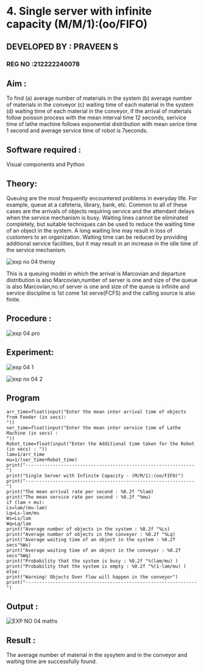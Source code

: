 # 4. Single server with infinite capacity (M/M/1):(oo/FIFO)

## DEVELOPED BY : PRAVEEN S

### REG NO :212222240078

## Aim :
To find (a) average number of materials in the system (b) average number of materials in the conveyor (c) waiting time of each material in the system (d) waiting time of each material in the conveyor, if the arrival  of materials follow poisson process with the mean interval time 12 seconds, serivice time of lathe machine follows exponential distribution with mean serice time 1 second and average service time of robot is 7seconds.

## Software required :
Visual components and Python

## Theory:
Queuing are the most frequently encountered problems in everyday life. For example, queue at a cafeteria, library, bank, etc. Common to all of these cases are the arrivals of objects requiring service and the attendant delays when the service mechanism is busy. Waiting lines cannot be eliminated completely, but suitable techniques can be used to reduce the waiting time of an object in the system. A long waiting line may result in loss of customers to an organization. Waiting time can be reduced by providing additional service facilities, but it may result in an increase in the idle time of the service mechanism.

![exp no 04 theroy](https://github.com/DINESH18032004/Single-server-infinite-capacity---Markov-Model/assets/119477784/c6fa3bf5-5939-47ea-a5e6-3d6f534e1041)


This is a queuing model in which the arrival is Marcovian and departure distribution is also Marcovian,number of server is one and size of the queue is also Marcovian,no.of server is one and size of the queue is infinite and service discipline is 1st come 1st serve(FCFS) and the calling source is also finite.

## Procedure :

![exp 04 pro](https://github.com/DINESH18032004/Single-server-infinite-capacity---Markov-Model/assets/119477784/673c4e85-4d02-44a2-bc55-3f739c4d5cca)


## Experiment:

![exp 04 1](https://github.com/DINESH18032004/Single-server-infinite-capacity---Markov-Model/assets/119477784/268b7c90-6e0d-4647-a6e0-8179a059e238)


 ![exp no 04 2](https://github.com/DINESH18032004/Single-server-infinite-capacity---Markov-Model/assets/119477784/f09587b4-14df-4767-a661-6dd0fd9637d2)

## Program
```
arr_time=float(input("Enter the mean inter arrival time of objects from Feeder (in secs):
"))
ser_time=float(input("Enter the mean inter service time of Lathe Machine (in secs) :
"))
Robot_time=float(input("Enter the Additional time taken for the Robot (in secs) : "))
lam=1/arr_time
mu=1/(ser_time+Robot_time)
print("--------------------------------------------------------------")
print("Single Server with Infinite Capacity - (M/M/1):(oo/FIFO)")
print("--------------------------------------------------------------")
print("The mean arrival rate per second : %0.2f "%lam)
print("The mean service rate per second : %0.2f "%mu)
if (lam < mu):
Ls=lam/(mu-lam)
Lq=Ls-lam/mu
Ws=Ls/lam
Wq=Lq/lam
print("Average number of objects in the system : %0.2f "%Ls)
print("Average number of objects in the conveyor : %0.2f "%Lq)
print("Average waiting time of an object in the system : %0.2f secs"%Ws)
print("Average waiting time of an object in the conveyor : %0.2f secs"%Wq)
print("Probability that the system is busy : %0.2f "%(lam/mu) )
print("Probability that the system is empty : %0.2f "%(1-lam/mu) )
else:
print("Warning! Objects Over flow will happen in the conveyor")
print("---------------------------------------------------------------")
```
## Output :

![EXP NO 04 maths](https://github.com/DINESH18032004/Single-server-infinite-capacity---Markov-Model/assets/119477784/d23c69fe-61c5-43ab-8cda-45b904d9ff49)


## Result :

The average number of material in the sysytem and in the conveyor and waiting time are
successfully found.
